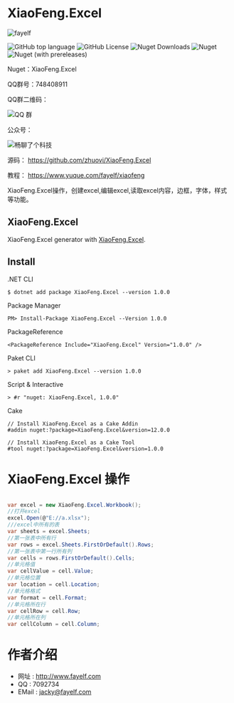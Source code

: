 # XiaoFeng.Excel


![fayelf](https://user-images.githubusercontent.com/16105174/197918392-29d40971-a8a2-4be4-ac17-323f1d0bed82.png)

![GitHub top language](https://img.shields.io/github/languages/top/zhuovi/xiaofeng.excel?logo=github)
![GitHub License](https://img.shields.io/github/license/zhuovi/xiaofeng.excel?logo=github)
![Nuget Downloads](https://img.shields.io/nuget/dt/xiaofeng.excel?logo=nuget)
![Nuget](https://img.shields.io/nuget/v/xiaofeng.excel?logo=nuget)
![Nuget (with prereleases)](https://img.shields.io/nuget/vpre/xiaofeng.excel?label=dev%20nuget&logo=nuget)

Nuget：XiaoFeng.Excel

QQ群号：748408911 

QQ群二维码： 

![QQ 群](https://user-images.githubusercontent.com/16105174/198058269-0ea5928c-a2fc-4049-86da-cca2249229ae.png)

公众号： 

![畅聊了个科技](https://user-images.githubusercontent.com/16105174/198059698-adbf29c3-60c2-4c76-b894-21793b40cf34.jpg)

源码： https://github.com/zhuovi/XiaoFeng.Excel

教程： https://www.yuque.com/fayelf/xiaofeng


XiaoFeng.Excel操作，创建excel,编辑excel,读取excel内容，边框，字体，样式等功能。

## XiaoFeng.Excel

XiaoFeng.Excel generator with [XiaoFeng.Excel](https://github.com/zhuovi/XiaoFeng.Excel).

## Install

.NET CLI

```
$ dotnet add package XiaoFeng.Excel --version 1.0.0
```

Package Manager

```
PM> Install-Package XiaoFeng.Excel --Version 1.0.0
```

PackageReference

```
<PackageReference Include="XiaoFeng.Excel" Version="1.0.0" />
```

Paket CLI

```
> paket add XiaoFeng.Excel --version 1.0.0
```

Script & Interactive

```
> #r "nuget: XiaoFeng.Excel, 1.0.0"
```

Cake

```
// Install XiaoFeng.Excel as a Cake Addin
#addin nuget:?package=XiaoFeng.Excel&version=12.0.0

// Install XiaoFeng.Excel as a Cake Tool
#tool nuget:?package=XiaoFeng.Excel&version=1.0.0
```

# XiaoFeng.Excel 操作


```csharp

var excel = new XiaoFeng.Excel.Workbook();
//打开excel
excel.Open(@"E://a.xlsx");
///excel中所有的表
var sheets = excel.Sheets;
//第一张表中所有行
var rows = excel.Sheets.FirstOrDefault().Rows;
//第一张表中第一行所有列
var cells = rows.FirstOrDefault().Cells;
//单元格值
var cellValue = cell.Value;
//单元格位置
var location = cell.Location;
//单元格格式
var format = cell.Format;
//单元格所在行
var cellRow = cell.Row;
//单元格所在列
var cellColumn = cell.Column;

```

# 作者介绍

* 网址 : http://www.fayelf.com
* QQ : 7092734
* EMail : jacky@fayelf.com